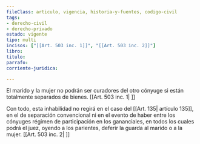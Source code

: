 ```yaml
---
fileClass: articulo, vigencia, historia-y-fuentes, codigo-civil
tags:
- derecho-civil
- derecho-privado
estado: vigente
tipo: multi
incisos: ["[[Art. 503 inc. 1]]", "[[Art. 503 inc. 2]]"]
libro:
titulo:
parrafo:
corriente-juridica:

---
```

El marido y la mujer no podrán ser curadores del otro cónyuge si están totalmente separados de bienes. [[Art. 503 inc. 1| ]]

Con todo, esta inhabilidad no regirá en el caso del [[Art. 135| artículo 135]], en el de separación convencional ni en el evento de haber entre los cónyuges régimen de participación en los gananciales, en todos los cuales podrá el juez, oyendo a los parientes, deferir la guarda al marido o a la mujer. [[Art. 503 inc. 2| ]]